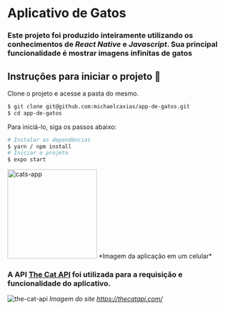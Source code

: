 # Aplicativo de Gatos

### Este projeto foi produzido inteiramente utilizando os conhecimentos de *React Native* e *Javascript*. Sua principal funcionalidade é mostrar imagens infinitas de gatos

## Instruções para iniciar o projeto 🌟

Clone o projeto e acesse a pasta do mesmo.

```bash
$ git clone git@github.com:michaelcaxias/app-de-gatos.git
$ cd app-de-gatos
```

Para iniciá-lo, siga os passos abaixo:
```bash
# Instalar as dependências
$ yarn / npm install
# Iniciar o projeto
$ expo start
```
<img src="https://user-images.githubusercontent.com/79621661/140532594-03ba19b2-8444-49a1-bd20-c0362177b5cc.png" alt="cats-app" width="200"/>
*Imagem da aplicação em um celular*

### A API [The Cat API](https://thecatapi.com/) foi utilizada para a requisição e funcionalidade do aplicativo.
![the-cat-api](https://user-images.githubusercontent.com/79621661/140532354-f0251bba-c410-4e00-8c65-f803b14a234f.png)
*Imagem do site https://thecatapi.com/*
